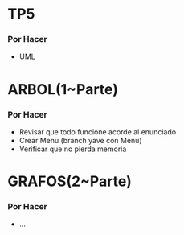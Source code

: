 # TP5
### Por Hacer
- UML
# ARBOL(1~Parte)
### Por Hacer

- Revisar que todo funcione acorde al enunciado
- Crear Menu (branch yave con Menu)
- Verificar que no pierda memoria
# GRAFOS(2~Parte)
### Por Hacer
- ...

